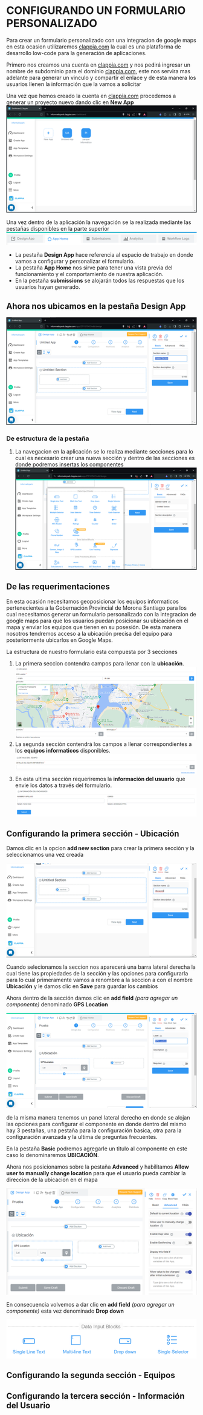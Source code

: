 # CONFIGURANDO UN FORMULARIO PERSONALIZADO 

Para crear un formulario personalizado con una integracion de google maps en esta ocasion utilizaremos [clappia.com](clappia.com) la cual es una plataforma de desarrollo low-code para la generación de aplicaciones.

Primero nos creamos una cuenta en [clappia.com](clappia.com) y nos pedirá ingresar un nombre de subdominio para el dominio [clappia.com](clappia.com), este nos servira mas adelante para generar un vinculo y compartir el enlace y de esta manera los usuarios llenen la información que la vamos a solicitar

Una vez que hemos creado la cuenta en [clappia.com](clappia.com) procedemos a generar un proyecto nuevo dando clic en **New App** ![](img/creatingapp.png)

Una vez dentro de la aplicación la navegación se la realizada mediante las pestañas disponibles en la parte superior ![](img/tabs.png)

* La pestaña **Design App** hace referencia al espacio de trabajo en donde vamos a configurar y personalizar el formulario.
* La pestaña **App Home** nos sirve para tener una vista previa del funcionamiento y el comportamiento de nuestra aplicación.
* En la pestaña **submissions** se alojarán todos las respuestas que los usuarios hayan generado.

## Ahora nos ubicamos en la pestaña **Design App**
![](img/designTab.png)
### De estructura de la pestaña

1. La navegacion en la aplicación se lo realiza mediante secciones para lo cual es necesario crear una nueva sección y dentro de las secciones es donde podremos insertas los componentes
![](img/components.png)

## De las requerimentaciones

En esta ocasión necesitamos geoposicionar los equipos informaticos pertenecientes a la Gobernación Provincial de Morona Santiago para los cual necesitamos generar un formulario personalizado con la integracion de google maps para que los usuarios puedan posicionar su ubicación en el mapa y enviar los equipos que tienen en su posesión. De esta manera nosotros tendremos acceso a la ubicación precisa del equipo para posteriormente ubicarlos en Google Maps.


La estructura de nuestro formulario esta compuesta por 3 secciones

1. La primera seccion contendra campos para llenar con la **ubicación**.![](img/section1.png)
2. La segunda sección contendrá los campos a llenar correspondientes a los **equipos informaticos** disponibles.
![](img/section2.png)
3. En esta ultima sección requeriremos la **información del usuario** que envie los datos a través del formulario.![](img/section3.png)

## Configurando la primera sección - Ubicación
Damos clic en la opcion **add new section** para crear la primera sección y la seleccionamos una vez creada

 ![](img/renameSection.png)

Cuando selecionamos la seccion nos aparecerá una barra lateral derecha la cual tiene las propiedades de la sección y las opciones para configurarla para lo cual primeramente vamos a renombre a la seccion a  con el nombre **Ubicación** y le damos clic en **Save** para guardar los cambios

Ahora dentro de la sección damos clic en  **add field** *(para agregar un componente)* denominado **GPS Location**

 ![](img/gpsConfigLeftBar.png) 

de la misma manera tenemos un panel lateral derecho en donde se alojan las opciones para configurar el componente en donde dentro del mismo hay 3 pestañas, una pestaña para la configuración basica, otra para la configuración avanzada y la ultima de preguntas frecuentes.

En la pestaña **Basic** podremos agregarle un titulo al componente en este caso lo denominaremos **UBICACIÓN**.

Ahora nos posicionamos sobre la pestaña **Advanced** y habilitamos **Allow user to manually change location** para que el usuario pueda cambiar la direccion de la ubicacion en el mapa

![](img/gpsAdvancedConfigLeftBar.png)

En consecuencia volvemos a dar clic en  **add field** *(para agregar un componente)* esta vez denominado **Drop down**

![](img/dropdownGroupIcon.png)

## Configurando la segunda sección - Equipos


## Configurando la tercera sección - Información del Usuario






